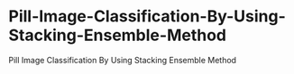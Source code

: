# Pill-Image-Classification-By-Using-Stacking-Ensemble-Method
Pill Image Classification By Using Stacking Ensemble Method
